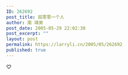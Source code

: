 ```yaml
---
ID: 262692
post_title: 孤零零一个人
author: 南 靖男
post_date: 2005-05-29 22:02:30
post_excerpt: ""
layout: post
permalink: https://larryli.cn/2005/05/262692
published: true
---
```

♡